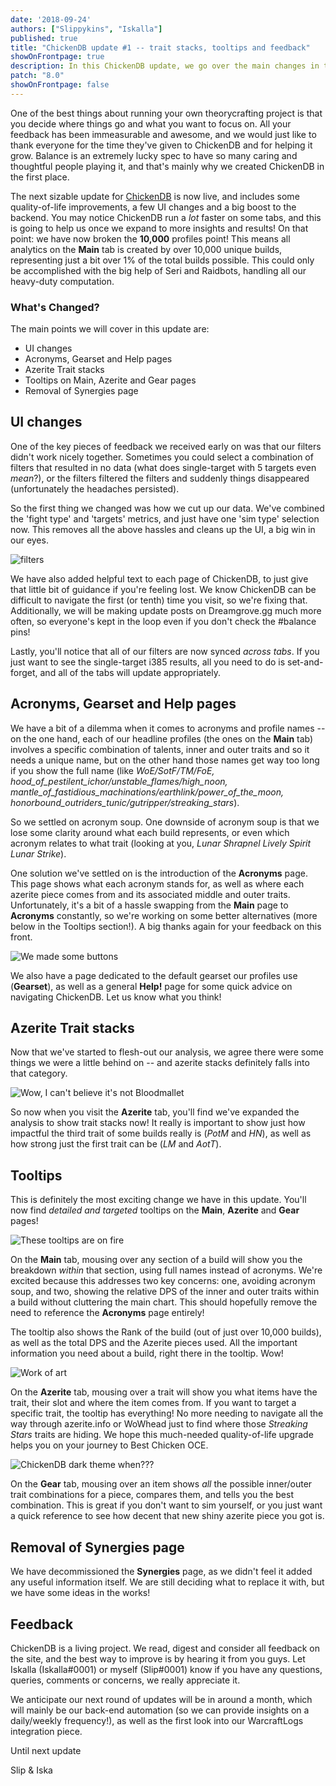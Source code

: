 ```yaml
---
date: '2018-09-24'
authors: ["Slippykins", "Iskalla"]
published: true
title: "ChickenDB update #1 -- trait stacks, tooltips and feedback"
showOnFrontpage: true
description: In this ChickenDB update, we go over the main changes in this update, including all-new tooltips, trait stacking and more!
patch: "8.0"
showOnFrontpage: false
---
```


One of the best things about running your own theorycrafting project is that you decide where things go and what you want to focus on. All your feedback has been immeasurable and awesome, and we would just like to thank everyone for the time they've given to ChickenDB and for helping it grow. Balance is an extremely lucky spec to have so many caring and thoughtful people playing it, and that's mainly why we created ChickenDB in the first place.

The next sizable update for [ChickenDB](https://www.chickendb.com/) is now live, and includes some quality-of-life improvements, a few UI changes and a big boost to the backend. You may notice ChickenDB run a *lot* faster on some tabs, and this is going to help us once we expand to more insights and results! On that point: we have now broken the **10,000** profiles point! This means all analytics on the **Main** tab is created by over 10,000 unique builds, representing just a bit over 1% of the total builds possible. This could only be accomplished with the big help of Seri and Raidbots, handling all our heavy-duty computation.

### What's Changed?

The main points we will cover in this update are:

- UI changes
- Acronyms, Gearset and Help pages
- Azerite Trait stacks
- Tooltips on Main, Azerite and Gear pages
- Removal of Synergies page


## UI changes

One of the key pieces of feedback we received early on was that our filters didn't work nicely together. Sometimes you could select a combination of filters that resulted in no data (what does single-target with 5 targets even *mean*?), or the filters filtered the filters and suddenly things disappeared (unfortunately the headaches persisted).

So the first thing we changed was how we cut up our data. We've combined the 'fight type' and 'targets' metrics, and just have one 'sim type' selection now. This removes all the above hassles and cleans up the UI, a big win in our eyes.

![filters](https://i.imgur.com/gO5RWxL.png)

We have also added helpful text to each page of ChickenDB, to just give that little bit of guidance if you're feeling lost. We know ChickenDB can be difficult to navigate the first (or tenth) time you visit, so we're fixing that. Additionally, we will be making update posts on Dreamgrove.gg much more often, so everyone's kept in the loop even if you don't check the #balance pins!

Lastly, you'll notice that all of our filters are now synced *across tabs*. If you just want to see the single-target i385 results, all you need to do is set-and-forget, and all of the tabs will update appropriately.

## Acronyms, Gearset and Help pages

We have a bit of a dilemma when it comes to acronyms and profile names -- on the one hand, each of our headline profiles (the ones on the **Main** tab) involves a specific combination of talents, inner and outer traits and so it needs a unique name, but on the other hand those names get way too long if you show the full name (like *WoE/SotF/TM/FoE, hood_of_pestilent_ichor/unstable_flames/high_noon, mantle_of_fastidious_machinations/earthlink/power_of_the_moon, honorbound_outriders_tunic/gutripper/streaking_stars*).

So we settled on acronym soup. One downside of acronym soup is that we lose some clarity around what each build represents, or even which acronym relates to what trait (looking at you, *Lunar Shrapnel Lively Spirit Lunar Strike*).

One solution we've settled on is the introduction of the **Acronyms** page. This page shows what each acronym stands for, as well as where each azerite piece comes from and its associated middle and outer traits. Unfortunately, it's a bit of a hassle swapping from the **Main** page to **Acronyms** constantly, so we're working on some better alternatives (more below in the Tooltips section!). A big thanks again for your feedback on this front.

![We made some buttons](https://i.imgur.com/ILq7wJ3.png)

We also have a page dedicated to the default gearset our profiles use (**Gearset**), as well as a general **Help!** page for some quick advice on navigating ChickenDB. Let us know what you think!

## Azerite Trait stacks

Now that we've started to flesh-out our analysis, we agree there were some things we were a little behind on -- and azerite stacks definitely falls into that category.

![Wow, I can't believe it's not Bloodmallet](https://i.imgur.com/ABoOkyw.png)

So now when you visit the **Azerite** tab, you'll find we've expanded the analysis to show trait stacks now! It really is important to show just how impactful the third trait of some builds really is (*PotM* and *HN*), as well as how strong just the first trait can be (*LM* and *AotT*).

## Tooltips

This is definitely the most exciting change we have in this update. You'll now find *detailed and targeted* tooltips on the **Main**, **Azerite** and **Gear** pages!

![These tooltips are on fire](https://i.imgur.com/vwoFNpT.png)

On the **Main** tab, mousing over any section of a build will show you the breakdown *within* that section, using full names instead of acronyms. We're excited because this addresses two key concerns: one, avoiding acronym soup, and two, showing the relative DPS of the inner and outer traits within a build without cluttering the main chart. This should hopefully remove the need to reference the **Acronyms** page entirely!

The tooltip also shows the Rank of the build (out of just over 10,000 builds), as well as the total DPS and the Azerite pieces used. All the important information you need about a build, right there in the tooltip. Wow!

![Work of art](https://i.imgur.com/boedwuN.png)

On the **Azerite** tab, mousing over a trait will show you what items have the trait, their slot and where the item comes from. If you want to target a specific trait, the tooltip has everything! No more needing to navigate all the way through azerite.info or WoWhead just to find where those *Streaking Stars* traits are hiding. We hope this much-needed quality-of-life upgrade helps you on your journey to Best Chicken OCE.

![ChickenDB dark theme when???](https://i.imgur.com/21Hv5an.png)

On the **Gear** tab, mousing over an item shows *all* the possible inner/outer trait combinations for a piece, compares them, and tells you the best combination. This is great if you don't want to sim yourself, or you just want a quick reference to see how decent that new shiny azerite piece you got is.

## Removal of Synergies page

We have decommissioned the **Synergies** page, as we didn't feel it added any useful information itself. We are still deciding what to replace it with, but we have some ideas in the works!

## Feedback

ChickenDB is a living project. We read, digest and consider all feedback on the site, and the best way to improve is by hearing it from you guys. Let Iskalla (Iskalla#0001) or myself (Slip#0001) know if you have any questions, queries, comments or concerns, we really appreciate it.

We anticipate our next round of updates will be in around a month, which will mainly be our back-end automation (so we can provide insights on a daily/weekly frequency!), as well as the first look into our WarcraftLogs integration piece.


Until next update

Slip & Iska
